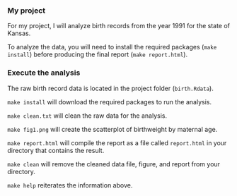 ### My project

For my project, I will analyze birth records from the year 1991 for the state of Kansas.

To analyze the data, you will need to install the required packages (`make install`) before producing the final report (`make report.html`). 

### Execute the analysis

The raw birth record data is located in the project folder (`birth.Rdata`).

`make install` will download the required packages to run the analysis.

`make clean.txt` will clean the raw data for the analysis.

`make fig1.png` will create the scatterplot of birthweight by maternal age.

`make report.html` will compile the report as a file called `report.html` in your directory that contains the result.

`make clean` will remove the cleaned data file, figure, and report from your directory.

`make help` reiterates the information above.
